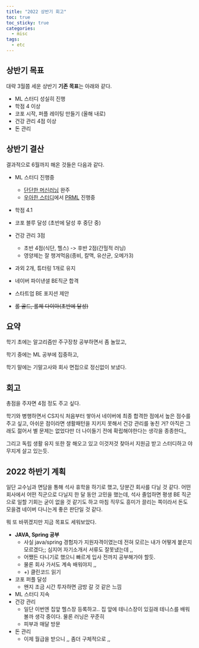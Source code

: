 ```yaml
---
title: "2022 상반기 회고"
toc: true
toc_sticky: true
categories:
  - misc
tags:
  - etc
---
```


## 상반기 목표

대략 3월쯤 세운 상반기 **기존 목표**는 아래와 같다.

 - ML 스터디 성실히 진행
 - 학점 4 이상
 - 코포 시작, 퍼플 레이팅 만들기 (올해 내로)
 - 건강 관리 4점 이상
 - 돈 관리

## 상반기 결산

결과적으로 6월까지 해온 것들은 다음과 같다.

 - ML 스터디 진행중
   - [단단한 머신러닝](http://www.yes24.com/Product/Goods/88440860) 완주
   - [우아한 스터디](https://puffy-stick-fa1.notion.site/2022-ca5f43fc259d446d81f376256d18b99b)에서 [PRML](http://www.yes24.com/Product/Goods/64189352) 진행중
 - 학점 4.1
 - 코포 블루 달성 (초반에 달성 후 중단 중)
 - 건강 관리 3점
   - 초반 4점(식단, 헬스) -> 후반 2점(간헐적 러닝)
   - 영양제는 잘 챙겨먹음(종비, 칼맥, 유산균, 오메가3)
 - 과외 2개, 튜터링 1개로 유지
  
 - 네이버 파이낸셜 BE직군 합격
 - 스타트업 BE 포지션 제안
 - ~~롤 골드, 롤체 다이아(초반에 달성)~~


## 요약

학기 초에는 알고리즘만 주구장창 공부하면서 좀 놀았고,

학기 중에는 ML 공부에 집중하고,

학기 말에는 기말고사와 회사 면접으로 정신없이 보냈다.


## 회고

총점을 주자면 4점 정도 주고 싶다.

학기와 병행하면서 CS지식 처음부터 쌓아서 네이버에 최종 합격한 점에서 높은 점수를 주고 싶고, 아쉬운 점이라면 생활패턴을 지키지 못해서 건강 관리를 놓친 거? 아직은 그래도 젊어서 별 문제는 없었다만 더 나이들기 전에 확립해야한다는 생각을 종종한다,,

그리고 독립 생활 유지 또한 잘 해오고 있고 이것저것 찾아서 지원금 받고 스터디하고 야무지게 살고 있는듯.


## 2022 하반기 계획

일단 교수님과 면담을 통해 석사 휴학을 하기로 했고, 당분간 회사를 다닐 것 같다. 어떤 회사에서 어떤 직군으로 다닐지 한 달 동안 고민을 했는데, 석사 졸업하면 평생 BE 직군으로 일할 기회는 굳이 없을 것 같기도 하고 마침 직무도 흥미가 끌리는 쪽이라서 돈도 모을겸 네이버 다니는게 좋은 판단일 것 같다.

뭐 또 바뀌겠지만 지금 목표도 세워보았다.

- **JAVA, Spring 공부**
  - 사실 java/spring 경험자가 지원자격이였는데 전혀 모르는 내가 어떻게 붙은지 모르겠다;; 심지어 자기소개서 서류도 잘못냈는데 ,,
  - 어쨌든 다니기로 했으니 빠르게 입사 전까지 공부해가야 할듯.
  - 물론 회사 가서도 계속 배워야지 ,,
  - +) 클린코드 읽기
- 코포 퍼플 달성
  - 왠지 조금 시간 투자하면 금방 갈 것 같은 느낌
- ML 스터디 지속
- 건강 관리
  - 일단 이번엔 집앞 헬스장 등록하고.. 집 앞에 테니스장이 있길래 테니스를 배워볼까 생각 중이다. 물론 러닝은 꾸준히
  - 피부과 매달 방문
- 돈 관리
  - 이제 월급을 받으니 ,, 좀더 구체적으로 ,,